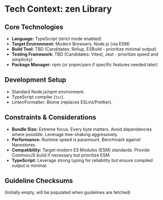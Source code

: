 # Tech Context: zen Library

## Core Technologies
- **Language:** TypeScript (strict mode enabled)
- **Target Environment:** Modern Browsers, Node.js (via ESM)
- **Build Tool:** TBD (Candidates: Rollup, ESBuild - prioritize minimal output)
- **Testing Framework:** TBD (Candidates: Vitest, Jest - prioritize speed and simplicity)
- **Package Manager:** npm (or pnpm/yarn if specific features needed later)

## Development Setup
- Standard Node.js/npm environment.
- TypeScript compiler (`tsc`).
- Linter/Formatter: Biome (replaces ESLint/Prettier).


## Constraints & Considerations
- **Bundle Size:** Extreme focus. Every byte matters. Avoid dependencies where possible. Leverage tree-shaking aggressively.
- **Performance:** Runtime speed is paramount. Benchmark against Nanostores.
- **Compatibility:** Target modern ES Modules (ESM) standards. Provide CommonJS build if necessary but prioritize ESM.
- **TypeScript:** Leverage strong typing for reliability but ensure compiled output is minimal.

## Guideline Checksums
(Initially empty, will be populated when guidelines are fetched)
